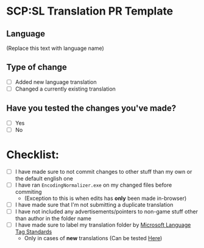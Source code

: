 # SCP:SL Translation PR Template

## Language
(Replace this text with language name)

## Type of change
- [ ] Added new language translation
- [ ] Changed a currently existing translation

## Have you tested the changes you've made?
- [ ] Yes
- [ ] No

# Checklist:
- [ ] I have made sure to not commit changes to other stuff than my own or the default english one
- [ ] I have ran `EncodingNormalizer.exe` on my changed files before commiting 
   -  (Exception to this is when edits has __only__ been made in-browser)
- [ ] I have made sure that I'm not submitting a duplicate translation 
- [ ] I have not included any advertisements/pointers to non-game stuff other than author in the folder name
- [ ] I have made sure to label my translation folder by [Microsoft Language Tag Standards](https://docs.microsoft.com/en-us/openspecs/windows_protocols/ms-lcid/a9eac961-e77d-41a6-90a5-ce1a8b0cdb9c)
   - Only in cases of **new** translations (Can be tested [Here](https://rextester.com/WDXPS97501))
